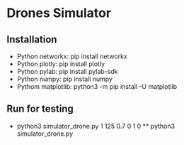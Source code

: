 # Drones Simulator

## Installation
* Python networkx: pip install networkx
* Python plotly: pip install plotly
* Python pylab: pip install pylab-sdk
* Python numpy: pip install numpy
* Pythom matplotlib: python3 -m pip install -U matplotlib

## Run for testing
* python3 simulator_drone.py 1 125 0.7 0 1 0
** python3 simulator_drone.py <petal algorithm> <number of nodes> <eccentricity> <lattice topology> <diverged zone> <one iteration of simulation run>


